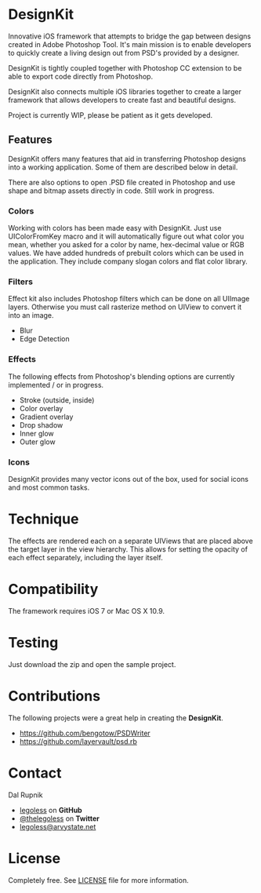 # DesignKit

Innovative iOS framework that attempts to bridge the gap between designs created in Adobe Photoshop Tool. It's main mission is to enable developers to quickly create a living design out from PSD's provided by a designer.

DesignKit is tightly coupled together with Photoshop CC extension to be able to export code directly from Photoshop.

DesignKit also connects multiple iOS libraries together to create a larger framework that allows developers to create fast and beautiful designs.

Project is currently WIP, please be patient as it gets developed.

## Features

DesignKit offers many features that aid in transferring Photoshop designs into a working application. Some of them are described below in detail.

There are also options to open .PSD file created in Photoshop and use shape and bitmap assets directly in code. Still work in progress.

### Colors

Working with colors has been made easy with DesignKit. Just use UIColorFromKey macro and it will automatically figure out what color you mean, whether you asked for a color by name, hex-decimal value or RGB values. We have added hundreds of prebuilt colors which can be used in the application. They include company slogan colors and flat color library.

### Filters

Effect kit also includes Photoshop filters which can be done on all UIImage layers. Otherwise you must call rasterize method on UIView to convert it into an image.

- Blur
- Edge Detection

### Effects

The following effects from Photoshop's blending options are currently implemented / or in progress.

- Stroke (outside, inside)
- Color overlay
- Gradient overlay
- Drop shadow
- Inner glow
- Outer glow

### Icons

DesignKit provides many vector icons out of the box, used for social icons and most common tasks.

# Technique

The effects are rendered each on a separate UIViews that are placed above the target layer in the view hierarchy. This allows for setting the opacity of each effect separately, including the layer itself.

Compatibility
========

The framework requires iOS 7 or Mac OS X 10.9.

Testing
========
Just download the zip and open the sample project.

Contributions
======

The following projects were a great help in creating the **DesignKit**.

- https://github.com/bengotow/PSDWriter
- https://github.com/layervault/psd.rb

Contact
======

Dal Rupnik

- [legoless](https://github.com/legoless) on **GitHub**
- [@thelegoless](https://twitter.com/thelegoless) on **Twitter**
- [legoless@arvystate.net](mailto:legoless@arvystate.net)

License
======

Completely free. See [LICENSE](https://github.com/Legoless/DesignKit/blob/master/LICENSE) file for more information.

